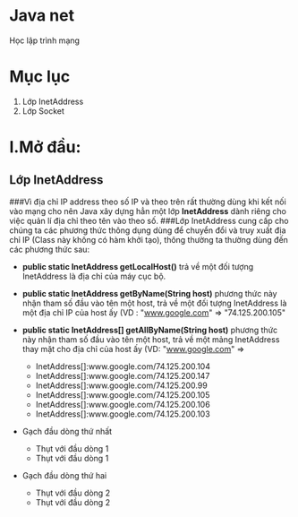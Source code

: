 # Java net
Học lập trình mạng
# Mục lục
 

 1. Lớp InetAddress
 2. Lớp Socket

# I.Mở đầu:
 ## Lớp InetAddress
  ###Vì địa chỉ IP address theo số IP và theo trên rất thường dùng khi kết nối vào mạng cho nên Java xây dựng hẳn một lớp **InetAddress** dành riêng cho việc quản lí địa chỉ theo tên vào theo số.
  ###Lớp InetAddress cung cấp cho chúng ta các phương thức thông dụng dùng để chuyển đổi và truy xuất địa chỉ IP (Class này không có hàm khởi tạo), thông thường ta thường dùng đến các phương thức sau:

- **public static InetAddress getLocalHost()** trả về một đối tượng InetAddress là địa chỉ của máy cục bộ.

- **public static InetAddress getByName(String host)** phương thức này nhận tham số đầu vào tên một host, trả về một đối tượng InetAddress là một địa chỉ IP của host ấy (VD : "www.google.com" => "74.125.200.105"

- **public static InetAddress[] getAllByName(String host)** phương thức này nhận tham số đầu vào tên một host, trả về một mảng InetAddress thay mặt cho địa chỉ của host ấy (VD: "www.google.com" =>
  <ul>
  <li>InetAddress[]:www.google.com/74.125.200.104</li>
  <li>InetAddress[]:www.google.com/74.125.200.147</li>
  <li>InetAddress[]:www.google.com/74.125.200.99</li>
  <li>InetAddress[]:www.google.com/74.125.200.105</li>
  <li>InetAddress[]:www.google.com/74.125.200.106</li>
  <li>InetAddress[]:www.google.com/74.125.200.103</li>
  </ul>
- Gạch đầu dòng thứ nhất
  <ul>
  <li>Thụt với đầu dòng 1</li>
  <li>Thụt với đầu dòng 1</li>
  </ul>
- Gạch đầu dòng thứ hai
  <ul>
  <li>Thụt với đầu dòng 2</li>
  <li>Thụt với đầu dòng 2</li>
  </ul>